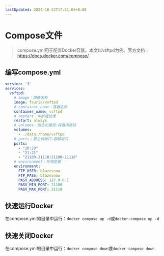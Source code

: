 ```yaml
---
lastUpdated: 2024-10-22T17:21:00+8:00
---
```


# Compose文件

> compose.yml用于配置Docker容器，本文以vsftpd为例。官方文档：<https://docs.docker.com/compose/>

## 编写compose.yml

```yml
version: '3'
services:
  vsftpd:
    # image：镜像名称
    image: fauria/vsftpd
    # container_name：容器名称
    container_name: vsftpd
    # restart：中断后处理
    restart: always
    # volumes：宿主机路径:容器内路径
    volumes:
      - ./data:/home/vsftpd
    # ports：宿主机端口:容器端口
    ports:
      - "20:20"
      - "21:21"
      - "21100-21110:21100-21110"
    # environment：环境变量
    environment:
      FTP_USER: blazesnow
      FTP_PASS: blazesnow
      PASV_ADDRESS: 127.0.0.1
      PASV_MIN_PORT: 21100
      PASV_MAX_PORT: 21110
```

## 快速运行Docker

在compose.yml的目录中运行：```docker compose up -d```或```docker-compose up -d```

## 快速关闭Docker

在compose.yml的目录中运行：```docker compose down```或```docker-compose down```